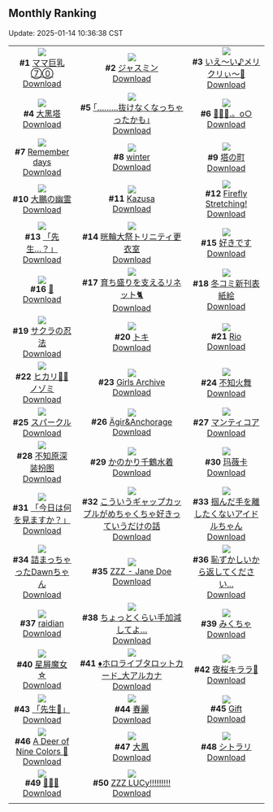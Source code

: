 ## Monthly Ranking
Update: 2025-01-14 10:36:38 CST

|      |      |      |
| :----: | :----: | :----: |
| ![](https://i.pixiv.re/c/240x480/img-master/img/2024/12/16/08/00/01/125234684_p0_master1200.jpg)<br>**#1** [ママ巨乳⑦⓪](https://www.pixiv.net/artworks/125234684)<br>[Download](https://i.pixiv.re/img-original/img/2024/12/16/08/00/01/125234684_p0.jpg) | ![](https://i.pixiv.re/c/240x480/img-master/img/2024/12/16/00/00/19/125226377_p0_master1200.jpg)<br>**#2** [ジャスミン](https://www.pixiv.net/artworks/125226377)<br>[Download](https://i.pixiv.re/img-original/img/2024/12/16/00/00/19/125226377_p0.png) | ![](https://i.pixiv.re/c/240x480/img-master/img/2024/12/16/01/04/49/125228973_p0_master1200.jpg)<br>**#3** [いえ〜い♪メリクリぃ〜🎄](https://www.pixiv.net/artworks/125228973)<br>[Download](https://i.pixiv.re/img-original/img/2024/12/16/01/04/49/125228973_p0.jpg) |
| ![](https://i.pixiv.re/c/240x480/img-master/img/2024/12/16/18/00/11/125244130_p0_master1200.jpg)<br>**#4** [大黑塔](https://www.pixiv.net/artworks/125244130)<br>[Download](https://i.pixiv.re/img-original/img/2024/12/16/18/00/11/125244130_p0.jpg) | ![](https://i.pixiv.re/c/240x480/img-master/img/2024/12/16/17/14/00/125243118_p0_master1200.jpg)<br>**#5** [｢………抜けなくなっちゃったかも｣](https://www.pixiv.net/artworks/125243118)<br>[Download](https://i.pixiv.re/img-original/img/2024/12/16/17/14/00/125243118_p0.jpg) | ![](https://i.pixiv.re/c/240x480/img-master/img/2024/12/16/00/00/45/125226470_p0_master1200.jpg)<br>**#6** [🔹💎🦋.。o○](https://www.pixiv.net/artworks/125226470)<br>[Download](https://i.pixiv.re/img-original/img/2024/12/16/00/00/45/125226470_p0.png) |
| ![](https://i.pixiv.re/c/240x480/img-master/img/2024/12/16/00/02/52/125226709_p0_master1200.jpg)<br>**#7** [Remember days](https://www.pixiv.net/artworks/125226709)<br>[Download](https://i.pixiv.re/img-original/img/2024/12/16/00/02/52/125226709_p0.png) | ![](https://i.pixiv.re/c/240x480/img-master/img/2024/12/16/18/12/42/125244568_p0_master1200.jpg)<br>**#8** [winter](https://www.pixiv.net/artworks/125244568)<br>[Download](https://i.pixiv.re/img-original/img/2024/12/16/18/12/42/125244568_p0.png) | ![](https://i.pixiv.re/c/240x480/img-master/img/2024/12/16/00/02/23/125226669_p0_master1200.jpg)<br>**#9** [塔の町](https://www.pixiv.net/artworks/125226669)<br>[Download](https://i.pixiv.re/img-original/img/2024/12/16/00/02/23/125226669_p0.png) |
| ![](https://i.pixiv.re/c/240x480/img-master/img/2024/12/18/00/00/20/125283425_p0_master1200.jpg)<br>**#10** [大鵬の幽霊](https://www.pixiv.net/artworks/125283425)<br>[Download](https://i.pixiv.re/img-original/img/2024/12/18/00/00/20/125283425_p0.jpg) | ![](https://i.pixiv.re/c/240x480/img-master/img/2024/12/15/19/36/19/125216414_p0_master1200.jpg)<br>**#11** [Kazusa](https://www.pixiv.net/artworks/125216414)<br>[Download](https://i.pixiv.re/img-original/img/2024/12/15/19/36/19/125216414_p0.jpg) | ![](https://i.pixiv.re/c/240x480/img-master/img/2024/12/16/00/35/59/125228120_p0_master1200.jpg)<br>**#12** [Firefly Stretching!](https://www.pixiv.net/artworks/125228120)<br>[Download](https://i.pixiv.re/img-original/img/2024/12/16/00/35/59/125228120_p0.png) |
| ![](https://i.pixiv.re/c/240x480/img-master/img/2024/12/16/00/00/08/125226327_p0_master1200.jpg)<br>**#13** [「先生…？」](https://www.pixiv.net/artworks/125226327)<br>[Download](https://i.pixiv.re/img-original/img/2024/12/16/00/00/08/125226327_p0.jpg) | ![](https://i.pixiv.re/c/240x480/img-master/img/2024/12/15/08/00/04/125200393_p0_master1200.jpg)<br>**#14** [晄輪大祭トリニティ更衣室](https://www.pixiv.net/artworks/125200393)<br>[Download](https://i.pixiv.re/img-original/img/2024/12/15/08/00/04/125200393_p0.jpg) | ![](https://i.pixiv.re/c/240x480/img-master/img/2024/12/16/16/35/15/125242318_p0_master1200.jpg)<br>**#15** [好きです](https://www.pixiv.net/artworks/125242318)<br>[Download](https://i.pixiv.re/img-original/img/2024/12/16/16/35/15/125242318_p0.jpg) |
| ![](https://i.pixiv.re/c/240x480/img-master/img/2024/12/16/00/30/19/125227906_p0_master1200.jpg)<br>**#16** [🍶](https://www.pixiv.net/artworks/125227906)<br>[Download](https://i.pixiv.re/img-original/img/2024/12/16/00/30/19/125227906_p0.png) | ![](https://i.pixiv.re/c/240x480/img-master/img/2024/12/14/19/53/33/125183260_p0_master1200.jpg)<br>**#17** [育ち盛りを支えるリネット🐈](https://www.pixiv.net/artworks/125183260)<br>[Download](https://i.pixiv.re/img-original/img/2024/12/14/19/53/33/125183260_p0.png) | ![](https://i.pixiv.re/c/240x480/img-master/img/2024/12/16/20/46/12/125248891_p0_master1200.jpg)<br>**#18** [冬コミ新刊表紙絵](https://www.pixiv.net/artworks/125248891)<br>[Download](https://i.pixiv.re/img-original/img/2024/12/16/20/46/12/125248891_p0.jpg) |
| ![](https://i.pixiv.re/c/240x480/img-master/img/2024/12/16/21/16/48/125249978_p0_master1200.jpg)<br>**#19** [サクラの忍法](https://www.pixiv.net/artworks/125249978)<br>[Download](https://i.pixiv.re/img-original/img/2024/12/16/21/16/48/125249978_p0.jpg) | ![](https://i.pixiv.re/c/240x480/img-master/img/2024/12/16/16/55/15/125242700_p0_master1200.jpg)<br>**#20** [トキ](https://www.pixiv.net/artworks/125242700)<br>[Download](https://i.pixiv.re/img-original/img/2024/12/16/16/55/15/125242700_p0.png) | ![](https://i.pixiv.re/c/240x480/img-master/img/2024/12/15/00/00/14/125191790_p0_master1200.jpg)<br>**#21** [Rio](https://www.pixiv.net/artworks/125191790)<br>[Download](https://i.pixiv.re/img-original/img/2024/12/15/00/00/14/125191790_p0.png) |
| ![](https://i.pixiv.re/c/240x480/img-master/img/2024/12/16/19/11/56/125246158_p0_master1200.jpg)<br>**#22** [ヒカリ🫶🏻ノゾミ](https://www.pixiv.net/artworks/125246158)<br>[Download](https://i.pixiv.re/img-original/img/2024/12/16/19/11/56/125246158_p0.png) | ![](https://i.pixiv.re/c/240x480/img-master/img/2024/12/14/00/00/48/125159991_p0_master1200.jpg)<br>**#23** [Girls Archive](https://www.pixiv.net/artworks/125159991)<br>[Download](https://i.pixiv.re/img-original/img/2024/12/14/00/00/48/125159991_p0.jpg) | ![](https://i.pixiv.re/c/240x480/img-master/img/2024/12/14/20/16/08/125184053_p0_master1200.jpg)<br>**#24** [不知火舞](https://www.pixiv.net/artworks/125184053)<br>[Download](https://i.pixiv.re/img-original/img/2024/12/14/20/16/08/125184053_p0.jpg) |
| ![](https://i.pixiv.re/c/240x480/img-master/img/2024/12/14/00/01/18/125160058_p0_master1200.jpg)<br>**#25** [スパークル](https://www.pixiv.net/artworks/125160058)<br>[Download](https://i.pixiv.re/img-original/img/2024/12/14/00/01/18/125160058_p0.png) | ![](https://i.pixiv.re/c/240x480/img-master/img/2024/12/14/00/00/18/125159866_p0_master1200.jpg)<br>**#26** [Ägir&Anchorage](https://www.pixiv.net/artworks/125159866)<br>[Download](https://i.pixiv.re/img-original/img/2024/12/14/00/00/18/125159866_p0.png) | ![](https://i.pixiv.re/c/240x480/img-master/img/2024/12/17/00/00/09/125255535_p0_master1200.jpg)<br>**#27** [マンティコア](https://www.pixiv.net/artworks/125255535)<br>[Download](https://i.pixiv.re/img-original/img/2024/12/17/00/00/09/125255535_p0.jpg) |
| ![](https://i.pixiv.re/c/240x480/img-master/img/2024/12/16/21/07/16/125249657_p0_master1200.jpg)<br>**#28** [不知原深 装扮图](https://www.pixiv.net/artworks/125249657)<br>[Download](https://i.pixiv.re/img-original/img/2024/12/16/21/07/16/125249657_p0.jpg) | ![](https://i.pixiv.re/c/240x480/img-master/img/2024/12/16/14/20/40/125240205_p0_master1200.jpg)<br>**#29** [かのかり千鶴水着](https://www.pixiv.net/artworks/125240205)<br>[Download](https://i.pixiv.re/img-original/img/2024/12/16/14/20/40/125240205_p0.jpg) | ![](https://i.pixiv.re/c/240x480/img-master/img/2024/12/18/23/36/20/125311062_p0_master1200.jpg)<br>**#30** [玛薇卡](https://www.pixiv.net/artworks/125311062)<br>[Download](https://i.pixiv.re/img-original/img/2024/12/18/23/36/20/125311062_p0.jpg) |
| ![](https://i.pixiv.re/c/240x480/img-master/img/2024/12/14/00/06/44/125160445_p0_master1200.jpg)<br>**#31** [「今日は何を見ますか？」](https://www.pixiv.net/artworks/125160445)<br>[Download](https://i.pixiv.re/img-original/img/2024/12/14/00/06/44/125160445_p0.png) | ![](https://i.pixiv.re/c/240x480/img-master/img/2024/12/16/00/03/05/125226729_p0_master1200.jpg)<br>**#32** [こういうギャップカップルがめちゃくちゃ好きっていうだけの話](https://www.pixiv.net/artworks/125226729)<br>[Download](https://i.pixiv.re/img-original/img/2024/12/16/00/03/05/125226729_p0.jpg) | ![](https://i.pixiv.re/c/240x480/img-master/img/2024/12/16/17/01/41/125242886_p0_master1200.jpg)<br>**#33** [掴んだ手を離したくないアイドルちゃん](https://www.pixiv.net/artworks/125242886)<br>[Download](https://i.pixiv.re/img-original/img/2024/12/16/17/01/41/125242886_p0.jpg) |
| ![](https://i.pixiv.re/c/240x480/img-master/img/2024/12/15/08/00/02/125200381_p0_master1200.jpg)<br>**#34** [詰まっちゃったDawnちゃん](https://www.pixiv.net/artworks/125200381)<br>[Download](https://i.pixiv.re/img-original/img/2024/12/15/08/00/02/125200381_p0.jpg) | ![](https://i.pixiv.re/c/240x480/img-master/img/2024/12/16/16/00/01/125241715_p0_master1200.jpg)<br>**#35** [ZZZ - Jane Doe](https://www.pixiv.net/artworks/125241715)<br>[Download](https://i.pixiv.re/img-original/img/2024/12/16/16/00/01/125241715_p0.jpg) | ![](https://i.pixiv.re/c/240x480/img-master/img/2024/12/16/00/00/49/125226485_p0_master1200.jpg)<br>**#36** [恥ずかしいから返してください...](https://www.pixiv.net/artworks/125226485)<br>[Download](https://i.pixiv.re/img-original/img/2024/12/16/00/00/49/125226485_p0.png) |
| ![](https://i.pixiv.re/c/240x480/img-master/img/2024/12/17/12/43/01/125266959_p0_master1200.jpg)<br>**#37** [raidian](https://www.pixiv.net/artworks/125266959)<br>[Download](https://i.pixiv.re/img-original/img/2024/12/17/12/43/01/125266959_p0.jpg) | ![](https://i.pixiv.re/c/240x480/img-master/img/2024/12/16/18/00/23/125244165_p0_master1200.jpg)<br>**#38** [ちょっとくらい手加減してよ…](https://www.pixiv.net/artworks/125244165)<br>[Download](https://i.pixiv.re/img-original/img/2024/12/16/18/00/23/125244165_p0.jpg) | ![](https://i.pixiv.re/c/240x480/img-master/img/2024/12/16/15/22/13/125241147_p0_master1200.jpg)<br>**#39** [みくちゃ](https://www.pixiv.net/artworks/125241147)<br>[Download](https://i.pixiv.re/img-original/img/2024/12/16/15/22/13/125241147_p0.jpg) |
| ![](https://i.pixiv.re/c/240x480/img-master/img/2024/12/15/08/30/01/125200830_p0_master1200.jpg)<br>**#40** [星屑魔女☆](https://www.pixiv.net/artworks/125200830)<br>[Download](https://i.pixiv.re/img-original/img/2024/12/15/08/30/01/125200830_p0.jpg) | ![](https://i.pixiv.re/c/240x480/img-master/img/2024/12/15/12/24/01/125192320_p0_master1200.jpg)<br>**#41** [♦ホロライブタロットカード_大アルカナ](https://www.pixiv.net/artworks/125192320)<br>[Download](https://i.pixiv.re/img-original/img/2024/12/15/12/24/01/125192320_p0.png) | ![](https://i.pixiv.re/c/240x480/img-master/img/2024/12/16/00/00/20/125226379_p0_master1200.jpg)<br>**#42** [夜桜キララ🎀](https://www.pixiv.net/artworks/125226379)<br>[Download](https://i.pixiv.re/img-original/img/2024/12/16/00/00/20/125226379_p0.jpg) |
| ![](https://i.pixiv.re/c/240x480/img-master/img/2024/12/15/00/00/12/125191779_p0_master1200.jpg)<br>**#43** [「先生🖤」](https://www.pixiv.net/artworks/125191779)<br>[Download](https://i.pixiv.re/img-original/img/2024/12/15/00/00/12/125191779_p0.jpg) | ![](https://i.pixiv.re/c/240x480/img-master/img/2024/12/15/19/28/35/125216170_p0_master1200.jpg)<br>**#44** [春麗](https://www.pixiv.net/artworks/125216170)<br>[Download](https://i.pixiv.re/img-original/img/2024/12/15/19/28/35/125216170_p0.jpg) | ![](https://i.pixiv.re/c/240x480/img-master/img/2024/12/14/00/01/10/125160042_p0_master1200.jpg)<br>**#45** [Gift](https://www.pixiv.net/artworks/125160042)<br>[Download](https://i.pixiv.re/img-original/img/2024/12/14/00/01/10/125160042_p0.png) |
| ![](https://i.pixiv.re/c/240x480/img-master/img/2024/12/16/21/03/58/125249551_p0_master1200.jpg)<br>**#46** [A Deer of Nine Colors 🦌](https://www.pixiv.net/artworks/125249551)<br>[Download](https://i.pixiv.re/img-original/img/2024/12/16/21/03/58/125249551_p0.jpg) | ![](https://i.pixiv.re/c/240x480/img-master/img/2024/12/14/19/19/31/125182367_p0_master1200.jpg)<br>**#47** [大鳳](https://www.pixiv.net/artworks/125182367)<br>[Download](https://i.pixiv.re/img-original/img/2024/12/14/19/19/31/125182367_p0.jpg) | ![](https://i.pixiv.re/c/240x480/img-master/img/2024/12/15/00/01/11/125191975_p0_master1200.jpg)<br>**#48** [シトラリ](https://www.pixiv.net/artworks/125191975)<br>[Download](https://i.pixiv.re/img-original/img/2024/12/15/00/01/11/125191975_p0.jpg) |
| ![](https://i.pixiv.re/c/240x480/img-master/img/2024/12/14/00/00/32/125159921_p0_master1200.jpg)<br>**#49** [💙💛💜](https://www.pixiv.net/artworks/125159921)<br>[Download](https://i.pixiv.re/img-original/img/2024/12/14/00/00/32/125159921_p0.jpg) | ![](https://i.pixiv.re/c/240x480/img-master/img/2024/12/15/21/05/42/125219560_p0_master1200.jpg)<br>**#50** [ZZZ LUCy!!!!!!!!!](https://www.pixiv.net/artworks/125219560)<br>[Download](https://i.pixiv.re/img-original/img/2024/12/15/21/05/42/125219560_p0.jpg) |
|      |

